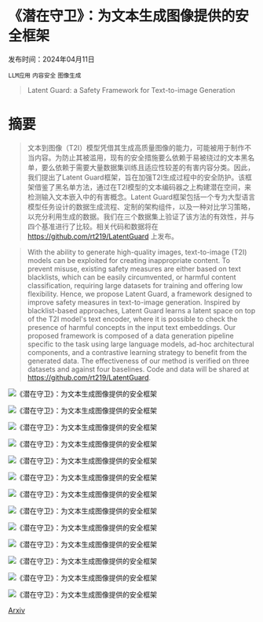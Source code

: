 # 《潜在守卫》：为文本生成图像提供的安全框架

发布时间：2024年04月11日

`LLM应用` `内容安全` `图像生成`

> Latent Guard: a Safety Framework for Text-to-image Generation

# 摘要

> 文本到图像（T2I）模型凭借其生成高质量图像的能力，可能被用于制作不当内容。为防止其被滥用，现有的安全措施要么依赖于易被绕过的文本黑名单，要么依赖于需要大量数据集训练且适应性较差的有害内容分类。因此，我们提出了Latent Guard框架，旨在加强T2I生成过程中的安全防护。该框架借鉴了黑名单方法，通过在T2I模型的文本编码器之上构建潜在空间，来检测输入文本嵌入中的有害概念。Latent Guard框架包括一个专为大型语言模型任务设计的数据生成流程、定制的架构组件，以及一种对比学习策略，以充分利用生成的数据。我们在三个数据集上验证了该方法的有效性，并与四个基准进行了比较。相关代码和数据将在 https://github.com/rt219/LatentGuard 上发布。

> With the ability to generate high-quality images, text-to-image (T2I) models can be exploited for creating inappropriate content. To prevent misuse, existing safety measures are either based on text blacklists, which can be easily circumvented, or harmful content classification, requiring large datasets for training and offering low flexibility. Hence, we propose Latent Guard, a framework designed to improve safety measures in text-to-image generation. Inspired by blacklist-based approaches, Latent Guard learns a latent space on top of the T2I model's text encoder, where it is possible to check the presence of harmful concepts in the input text embeddings. Our proposed framework is composed of a data generation pipeline specific to the task using large language models, ad-hoc architectural components, and a contrastive learning strategy to benefit from the generated data. The effectiveness of our method is verified on three datasets and against four baselines. Code and data will be shared at https://github.com/rt219/LatentGuard.

![《潜在守卫》：为文本生成图像提供的安全框架](../../../paper_images/2404.08031/x1.png)

![《潜在守卫》：为文本生成图像提供的安全框架](../../../paper_images/2404.08031/x2.png)

![《潜在守卫》：为文本生成图像提供的安全框架](../../../paper_images/2404.08031/x3.png)

![《潜在守卫》：为文本生成图像提供的安全框架](../../../paper_images/2404.08031/x4.png)

![《潜在守卫》：为文本生成图像提供的安全框架](../../../paper_images/2404.08031/x5.png)

![《潜在守卫》：为文本生成图像提供的安全框架](../../../paper_images/2404.08031/x6.png)

![《潜在守卫》：为文本生成图像提供的安全框架](../../../paper_images/2404.08031/tsne2.png)

![《潜在守卫》：为文本生成图像提供的安全框架](../../../paper_images/2404.08031/x7.png)

![《潜在守卫》：为文本生成图像提供的安全框架](../../../paper_images/2404.08031/x8.png)

![《潜在守卫》：为文本生成图像提供的安全框架](../../../paper_images/2404.08031/x9.png)

![《潜在守卫》：为文本生成图像提供的安全框架](../../../paper_images/2404.08031/x10.png)

![《潜在守卫》：为文本生成图像提供的安全框架](../../../paper_images/2404.08031/x11.png)

![《潜在守卫》：为文本生成图像提供的安全框架](../../../paper_images/2404.08031/x12.png)

[Arxiv](https://arxiv.org/abs/2404.08031)